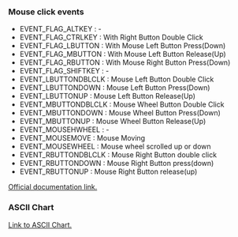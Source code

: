 ### Mouse click events

* EVENT_FLAG_ALTKEY     : -
* EVENT_FLAG_CTRLKEY    : With Right Button Double Click
* EVENT_FLAG_LBUTTON    : With Mouse Left Button Press(Down)
* EVENT_FLAG_MBUTTON    : With Mouse Left Button Release(Up)
* EVENT_FLAG_RBUTTON    : With Mouse Right Button Press(Down)
* EVENT_FLAG_SHIFTKEY   : -
* EVENT_LBUTTONDBLCLK   : Mouse Left Button Double Click
* EVENT_LBUTTONDOWN     : Mouse Left Button Press(Down)
* EVENT_LBUTTONUP       : Mouse Left Button Release(Up)
* EVENT_MBUTTONDBLCLK   : Mouse Wheel Button Double Click
* EVENT_MBUTTONDOWN     : Mouse Wheel Button Press(Down)
* EVENT_MBUTTONUP       : Mouse Wheel Button Release(Up)
* EVENT_MOUSEHWHEEL     : -
* EVENT_MOUSEMOVE       : Mouse Moving
* EVENT_MOUSEWHEEL      : Mouse wheel scrolled up or down
* EVENT_RBUTTONDBLCLK   : Mouse Right Button double click
* EVENT_RBUTTONDOWN     : Mouse Right Button press(down)
* EVENT_RBUTTONUP       : Mouse Right Button release(up)

[Official documentation link.](http://115.28.130.42/opencv3.1/d7/dfc/group__highgui.html#gaab4dc057947f70058c80626c9f1c25ce)



### ASCII Chart

[Link to ASCII Chart.](http://www.physics.udel.edu/~watson/scen103/ascii.html)